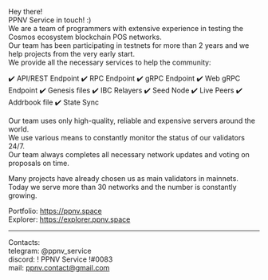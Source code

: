 Hey there! <br>
PPNV Service in touch! :) <br>
We are a team of programmers with extensive experience in testing the Cosmos ecosystem blockchain POS networks. <br>
Our team has been participating in testnets for more than 2 years and we help projects from the very early start. <br>
We provide all the necessary services to help the community:

✔️ API/REST Endpoint
✔️ RPC Endpoint
✔️ gRPC Endpoint
✔️ Web gRPC Endpoint
✔️ Genesis files
✔️ IBC Relayers
✔️ Seed Node
✔️ Live Peers
✔️ Addrbook file
✔️ State Sync

Our team uses only high-quality, reliable and expensive servers around the world. <br>
We use various means to constantly monitor the status of our validators 24/7. <br>
Our team always completes all necessary network updates and voting on proposals on time. <br>

Many projects have already chosen us as main validators in mainnets. <br>
Today we serve more than 30 networks and the number is constantly growing. <br>

Portfolio: https://ppnv.space <br>
Explorer: https://explorer.ppnv.space

___

Contacts: <br>
telegram: @ppnv_service <br>
discord: ! PPNV Service !#0083 <br>
mail: ppnv.contact@gmail.com
